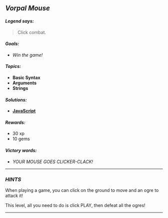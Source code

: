 ## _Vorpal Mouse_

#### _Legend says:_
> Click combat.

#### _Goals:_
+ _Win the game!_

#### _Topics:_
+ **Basic Syntax**
+ **Arguments**
+ **Strings**

#### _Solutions:_
+ **[JavaScript](vorpalMouse.js)**

#### _Rewards:_
+ 30 xp
+ 10 gems

#### _Victory words:_
+ _YOUR MOUSE GOES CLICKER-CLACK!_

___

### _HINTS_

When playing a game, you can click on the ground to move and an ogre to attack it!

This level, all you need to do is click PLAY, then defeat all the ogres!

___
